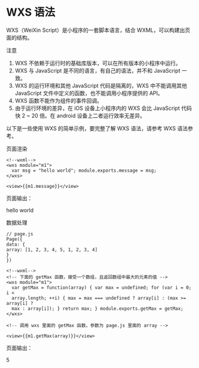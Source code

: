 # WXS 语法

WXS（WeiXin Script）是小程序的一套脚本语言，结合 WXML，可以构建出页面的结构。

注意

1. WXS 不依赖于运行时的基础库版本，可以在所有版本的小程序中运行。
2. WXS 与 JavaScript 是不同的语言，有自己的语法，并不和 JavaScript 一致。
3. WXS 的运行环境和其他 JavaScript 代码是隔离的，WXS 中不能调用其他 JavaScript 文件中定义的函数，也不能调用小程序提供的 API。
4. WXS 函数不能作为组件的事件回调。
5. 由于运行环境的差异，在 iOS 设备上小程序内的 WXS 会比 JavaScript 代码快 2 ~ 20 倍。在 android 设备上二者运行效率无差异。

以下是一些使用 WXS 的简单示例，要完整了解 WXS 语法，请参考 WXS 语法参考。

页面渲染

```
<!--wxml-->
<wxs module="m1">
  var msg = "hello world"; module.exports.message = msg;
</wxs>

<view>{{m1.message}}</view>
```

页面输出：

hello world

数据处理

```
// page.js
Page({
data: {
array: [1, 2, 3, 4, 5, 1, 2, 3, 4]
}
})
```

```
<!--wxml-->
<!-- 下面的 getMax 函数，接受一个数组，且返回数组中最大的元素的值 -->
<wxs module="m1">
  var getMax = function(array) { var max = undefined; for (var i = 0; i <
  array.length; ++i) { max = max === undefined ? array[i] : (max >= array[i] ?
  max : array[i]); } return max; } module.exports.getMax = getMax;
</wxs>

<!-- 调用 wxs 里面的 getMax 函数，参数为 page.js 里面的 array -->

<view>{{m1.getMax(array)}}</view>
```

页面输出：

5
